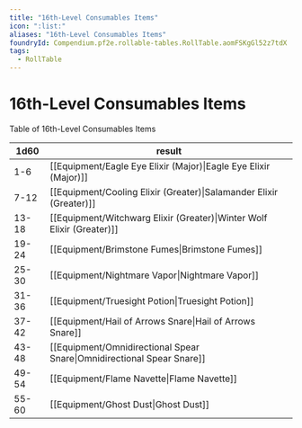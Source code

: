 ```yaml
---
title: "16th-Level Consumables Items"
icon: ":list:"
aliases: "16th-Level Consumables Items"
foundryId: Compendium.pf2e.rollable-tables.RollTable.aomFSKgGl52z7tdX
tags:
  - RollTable
---
```


# 16th-Level Consumables Items
Table of 16th-Level Consumables Items

| 1d60 | result |
|------|--------|
| 1-6 | [[Equipment/Eagle Eye Elixir (Major)\|Eagle Eye Elixir (Major)]] |
| 7-12 | [[Equipment/Cooling Elixir (Greater)\|Salamander Elixir (Greater)]] |
| 13-18 | [[Equipment/Witchwarg Elixir (Greater)\|Winter Wolf Elixir (Greater)]] |
| 19-24 | [[Equipment/Brimstone Fumes\|Brimstone Fumes]] |
| 25-30 | [[Equipment/Nightmare Vapor\|Nightmare Vapor]] |
| 31-36 | [[Equipment/Truesight Potion\|Truesight Potion]] |
| 37-42 | [[Equipment/Hail of Arrows Snare\|Hail of Arrows Snare]] |
| 43-48 | [[Equipment/Omnidirectional Spear Snare\|Omnidirectional Spear Snare]] |
| 49-54 | [[Equipment/Flame Navette\|Flame Navette]] |
| 55-60 | [[Equipment/Ghost Dust\|Ghost Dust]] |

